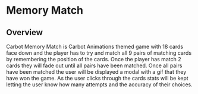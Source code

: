 # Memory Match

## Overview

Carbot Memory Match is Carbot Animations themed game with 18 cards face down and the player has to try and match all 9 pairs of matching cards by remembering the position of the cards.
Once the player has match 2 cards they will fade out until all pairs have been matched. Once all pairs have been matched the user will be displayed a modal with a gif that they have won the game. As the user clicks through the cards stats will be kept letting the user know how many attempts and the accuracy of their choices.


